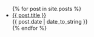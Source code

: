 <ul class="list list-unstyled list-spacey">
  {% for post in site.posts %}
    <li>
      <a href="{{ post.url }}">{{ post.title }}</a><br>
      <span class="byline sc">{{ post.date | date_to_string }}</span>
    </li>
  {% endfor %}
</ul>